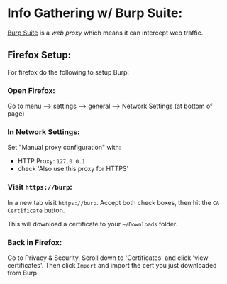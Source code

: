 # Info Gathering w/ Burp Suite:
[Burp Suite](cybersecurity/tools/delivery/burp-suite.md) is a *web proxy* which means it can intercept web traffic.
## Firefox Setup:
For firefox do the following to setup Burp:
### Open Firefox:
Go to menu --> settings --> general --> Network Settings (at bottom of page)
### In Network Settings:
Set "Manual proxy configuration" with:
- HTTP Proxy: `127.0.0.1`
- check 'Also use this proxy for HTTPS'
### Visit `https://burp`:
In a new tab visit `https://burp`. Accept both  check boxes, then hit the `CA Certificate` button.

This will download a certificate to your `~/Downloads` folder.
### Back in Firefox:
Go to Privacy & Security. Scroll down to 'Certificates' and click 'view certificates'. Then click `Import` and import the cert you just downloaded from Burp